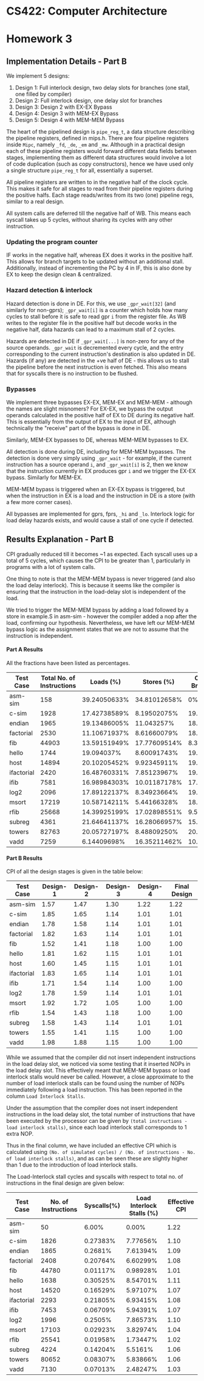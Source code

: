 # CS422: Computer Architecture
# Homework 3 

## Implementation Details - Part B

We implement 5 designs:

1. Design 1: Full interlock design, two delay slots for branches (one stall, one filled by compiler)
2. Design 2: Full interlock design, one delay slot for branches
3. Design 3: Design 2 with EX-EX Bypass
4. Design 4: Design 3 with MEM-EX Bypass
5. Design 5: Design 4 with MEM-MEM Bypass

The heart of the pipelined design is `pipe_reg_t`, a data structure describing the pipeline registers, defined in mips.h. There are four pipeline registers inside `Mipc`, namely `_fd`, `_de`, `_em` and `_mw`. Although in a practical design each of these pipeline registers would forward different data fields between stages, implementing them as different data structures would involve a lot of code duplication (such as copy constructors), hence we have used only a single structure `pipe_reg_t` for all, essentially a superset.

All pipeline registers are written to in the negative half of the clock cycle. This makes it safe for all stages to read from their pipeline registers during the positive halfs. Each stage reads/writes from its two (one) pipeline regs, similar to a real design.

All system calls are deferred till the negative half of WB. This means each syscall takes up 5 cycles, without sharing its cycles with any other instruction.

### Updating the program counter

IF works in the negative half, whereas EX does it works in the positive half. This allows for branch targets to be updated without an additional stall. Additionally, instead of incrementing the PC by 4 in IF, this is also done by EX to keep the design clean & centralized.

### Hazard detection & interlock

Hazard detection is done in DE. For this, we use `_gpr_wait[32]` (and similarly for non-gprs); `_gpr_wait[i]` is a counter which holds how many cycles to stall before it is safe to read gpr `i` from the register file. As WB writes to the register file in the positive half but decode works in the negative half, data hazards can lead to a maximum stall of 2 cycles.

Hazards are detected in DE if `_gpr_wait[...]` is non-zero for any of the source operands. `_gpr_wait` is decremented every cycle, and the entry corresponding to the current instruction's destination is also updated in DE. Hazards (if any) are detected in the +ve half of DE - this allows us to stall the pipeline before the next instruction is even fetched. This also means that for syscalls there is no instruction to be flushed.

### Bypasses

We implement three bypasses EX-EX, MEM-EX and MEM-MEM - although the names are slight misnomers? For EX-EX, we bypass the output operands calculated in the positive half of EX to DE during its negative half. This is essentially from the output of EX to the input of EX, although technically the "receive" part of the bypass is done in DE.

Similarly, MEM-EX bypasses to DE, whereas MEM-MEM bypasses to EX.

All detection is done during DE, including for MEM-MEM bypasses. The detection is done very simply using `_gpr_wait` - for example, if the current instruction has a source operand `i`, and `_gpr_wait[i]` is 2, then we know that the instruction currently in EX produces gpr `i` and we trigger the EX-EX bypass. Similarly for MEM-EX.

MEM-MEM bypass is triggered when an EX-EX bypass is triggered, but when the instruction in EX is a load and the instruction in DE is a store (with a few more corner cases).

All bypasses are implemented for gprs, fprs, `_hi` and `_lo`. Interlock logic for load delay hazards exists, and would cause a stall of one cycle if detected.

<div style="page-break-after: always;"></div>

## Results Explanation - Part B

CPI gradually reduced till it becomes ~1 as expected. Each syscall uses up a total of 5 cycles, which causes the CPI to be greater than 1, particularly in programs with a lot of system calls.

One thing to note is that the MEM-MEM bypass is never triggered (and also the load delay interlock). This is because it seems like the compiler is ensuring that the instruction in the load-delay slot is independent of the load.

We tried to trigger the MEM-MEM bypass by adding a load followed by a store in example.S in asm-sim - however the compiler added a nop after the load, confirming our hypothesis. Nevertheless, we have left our MEM-MEM bypass logic as the assignment states that we are not to assume that the instruction is independent. 

#### Part A Results

All the fractions have been listed as percentages.

| Test Case    | Total No. of Instructions | Loads (%) | Stores (%) | Conditional Branches (%) |
|--------------|-----------|------------|------------|------------|
| asm-sim      | 158   | 39.24050633% | 34.81012658% | 0% |
| c-sim        | 1928  | 17.42738589% | 8.19502075%  | 19.29460581% |
| endian       | 1965  | 19.13486005% | 11.043257%   | 18.01526717% |
| factorial    | 2530  | 11.10671937% | 8.61660079%  | 18.41897233% |
| fib          | 44903 | 13.59151949% | 17.77609514% | 8.34465403%  |
| hello        | 1744  | 19.094037%   | 8.60091743%  | 19.61009174% |
| host         | 14894 | 20.10205452% | 9.92345911%  | 19.22250571% |
| ifactorial   | 2420  | 16.48760331% | 7.85123967%  | 19.25619835% |
| ifib         | 7581  | 16.98984303% | 10.01187178% | 17.50428703% |
| log2         | 2096  | 17.89122137% | 8.34923664%  | 19.60877863% |
| msort        | 17219 | 10.58714211% | 5.44166328%  | 18.12532667% |
| rfib         | 25668 | 14.39925199% | 17.02898551% | 9.51379149% |
| subreg       | 4361  | 21.64641137% | 16.28066957% | 15.59275395% |
| towers       | 82763 | 20.05727197% | 8.48809250%  | 20.54299327% |
| vadd         | 7259  | 6.14409698%  | 16.35211462% | 10.57996969% |

#### Part B Results

CPI of all the design stages is given in the table below:

| Test Case  | Design-1 | Design-2 | Design-3 | Design-4 | Final Design |
|------------|----------|----------|----------|----------|--------------|
| asm-sim    | 1.57 | 1.47 | 1.30 | 1.22 | 1.22 |
| c-sim      | 1.85 | 1.65 | 1.14 | 1.01 | 1.01 |
| endian     | 1.78 | 1.58 | 1.14 | 1.01 | 1.01 |
| factorial  | 1.82 | 1.63 | 1.14 | 1.01 | 1.01 |
| fib        | 1.52 | 1.41 | 1.18 | 1.00 | 1.00 |
| hello      | 1.81 | 1.62 | 1.15 | 1.01 | 1.01 |
| host       | 1.60 | 1.45 | 1.15 | 1.01 | 1.01 |
| ifactorial | 1.83 | 1.65 | 1.14 | 1.01 | 1.01 |
| ifib       | 1.71 | 1.54 | 1.14 | 1.00 | 1.00 |
| log2       | 1.78 | 1.59 | 1.14 | 1.01 | 1.01 |
| msort      | 1.92 | 1.72 | 1.05 | 1.00 | 1.00 |
| rfib       | 1.54 | 1.43 | 1.18 | 1.00 | 1.00 |
| subreg     | 1.58 | 1.43 | 1.14 | 1.01 | 1.01 |
| towers     | 1.55 | 1.41 | 1.15 | 1.00 | 1.00 |
| vadd       | 1.98 | 1.88 | 1.15 | 1.00 | 1.00 |

While we assumed that the compiler did not insert independent instructions in the load delay slot, we noticed via some testing that it inserted NOPs in the load delay slot. This effectively meant that MEM-MEM bypass or load interlock stalls would never be called. However, a close approximate to the number of load interlock stalls can be found using the number of NOPs immediately following a load instruction. This has been reported in the column `Load Interlock Stalls`.

Under the assumption that the compiler does not insert independent instructions in the load delay slot, the total number of instructions that have been executed by the processor can be given by `(total instructions - load interlock stalls)`, since each load interlock stall corresponds to 1 extra NOP. 

Thus in the final column, we have included an effective CPI which is calculated using `(No. of simulated cycles) / (No. of instructions - No. of load interlock stalls)`, and as can be seen these are slightly higher than 1 due to the introduction of load interlock stalls.

The Load-Interlock stall cycles and syscalls with respect to total no. of instructions in the final design are given below:

| Test Case  | No. of Instructions | Syscalls(%) | Load Interlock Stalls (%) | Effective CPI |
|------------|---------------------|-------------|-------------|------------|
| asm-sim    | 50    | 6.00%    | 0.00%    | 1.22 |
| c-sim      | 1826  | 0.27383% | 7.77656% | 1.10 |
| endian     | 1865  | 0.2681%  | 7.61394% | 1.09 |
| factorial  | 2408  | 0.20764% | 6.60299% | 1.08 |
| fib        | 44780 | 0.01117% | 0.98928% | 1.01 |
| hello      | 1638  | 0.30525% | 8.54701% | 1.11 |
| host       | 14520 | 0.16529% | 5.97107% | 1.07 |
| ifactorial | 2293  | 0.21805% | 6.93415% | 1.08 |
| ifib       | 7453  | 0.06709% | 5.94391% | 1.07 |
| log2       | 1996  | 0.2505%  | 7.86573% | 1.10 |
| msort      | 17103 | 0.02923% | 3.82974% | 1.04 |
| rfib       | 25541 | 0.01958% | 1.73447% | 1.02 |
| subreg     | 4224  | 0.14204% | 5.5161%  | 1.06 |
| towers     | 80652 | 0.08307% | 5.83866% | 1.06 |
| vadd       | 7130  | 0.07013% | 2.48247% | 1.03 |
<!-- 
In the above table effective CPI is calculated as :

**CPI** = **(No. of Simulated Cycles)** / **(No. of Instructions − Load-Store Stalls)** -->

